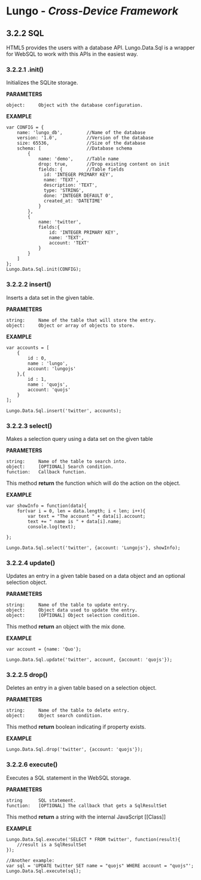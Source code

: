 Lungo - *Cross-Device Framework*
================================

## 3.2.2 SQL
HTML5 provides the users with a database API. Lungo.Data.Sql is a wrapper for WebSQL to work with this APIs in the easiest way.


### 3.2.2.1 .init()
Initializes the SQLite storage. 

**PARAMETERS**

```
object:		Object with the database configuration.
```

**EXAMPLE**

```
var CONFIG = {
    name: 'lungo_db',         //Name of the database
    version: '1.0',           //Version of the database
    size: 65536,              //Size of the database
    schema: [                 //Database schema
        {
            name: 'demo',     //Table name
            drop: true,       //Drop existing content on init
            fields: {         //Table fields
              id: 'INTEGER PRIMARY KEY',
              name: 'TEXT',
              description: 'TEXT',
              type: 'STRING',
              done: 'INTEGER DEFAULT 0',
              created_at: 'DATETIME'
            }
        },
        {
            name: 'twitter',
            fields:{
                id: 'INTEGER PRIMARY KEY',
                name: 'TEXT',
                account: 'TEXT'
            }
        }
    ]
};
Lungo.Data.Sql.init(CONFIG);
```


### 3.2.2.2 insert()
Inserts a data set in the given table. 

**PARAMETERS**

```
string:		Name of the table that will store the entry.
object:		Object or array of objects to store.
```

**EXAMPLE**

```
var accounts = [
    {
        id : 0,
        name : 'lungo',
        account: 'lungojs'
    },{
        id : 1,
        name : 'quojs',
        account: 'quojs'
    }
];

Lungo.Data.Sql.insert('twitter', accounts);
```


### 3.2.2.3 select()
Makes a selection query using a data set on the given table 

**PARAMETERS**

```
string:		Name of the table to search into.
object:		[OPTIONAL] Search condition.
function:	Callback function.
```
This method **return** the function which will do the action on the object.

**EXAMPLE**

```
var showInfo = function(data){
    for(var i = 0, len = data.length; i < len; i++){
        var text = "The account " + data[i].account;
        text += " name is " + data[i].name;
        console.log(text);

};

Lungo.Data.Sql.select('twitter', {account: 'Lungojs'}, showInfo);
```


### 3.2.2.4 update()
Updates an entry in a given table based on a data object and an optional selection object. 

**PARAMETERS**

```
string:		Name of the table to update entry.
object:		Object data used to update the entry.
object:		[OPTIONAL] Object selection condition.
```
This method **return** an object with the mix done.

**EXAMPLE**

```
var account = {name: 'Quo'};

Lungo.Data.Sql.update('twitter', account, {account: 'quojs'});
```


### 3.2.2.5 drop()
Deletes an entry in a given table based on a selection object. 

**PARAMETERS**

```
string:		Name of the table to delete entry.
object:		Object search condition.
```
This method **return** boolean indicating if property exists.

**EXAMPLE**

```
Lungo.Data.Sql.drop('twitter', {account: 'quojs'});
```


### 3.2.2.6 execute()
Executes a SQL statement in the WebSQL storage. 

**PARAMETERS**

```
string		SQL statement.
function:	[OPTIONAL] The callback that gets a SqlResultSet
```
This method **return** a string with the internal JavaScript [[Class]]

**EXAMPLE**

```
Lungo.Data.Sql.execute('SELECT * FROM twitter', function(result){
    //result is a SqlResultSet
});

//Another example:
var sql = 'UPDATE twitter SET name = "quojs" WHERE account = "quojs"';
Lungo.Data.Sql.execute(sql);
```

